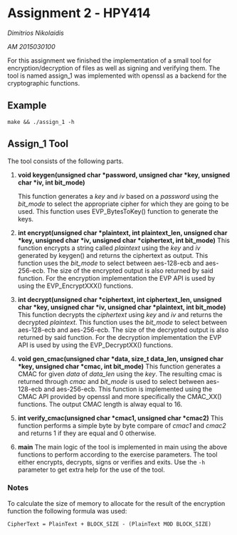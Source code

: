 # Assignment 2 - ΗΡΥ414
_Dimitrios Nikolaidis_

_AM 2015030100_

For this assignment we finished the implementation of a small tool for encryption/decryption of files as well as signing and verifying them. The tool is named assign_1 was implemented with openssl as a backend for the cryptographic functions.

## Example
```
make && ./assign_1 -h
```

## Assign_1 Tool
The tool consists of the following parts.

1. __void keygen(unsigned char *password, unsigned char *key, unsigned char *iv, int bit_mode)__

    This function generates a *key* and *iv* based on a *password* using the *bit_mode* to select the appropriate cipher for which they are going to be used. This function uses EVP_BytesToKey() function to generate the keys.

2. __int encrypt(unsigned char *plaintext, int plaintext_len, unsigned char *key, unsigned char *iv, unsigned char *ciphertext, int bit_mode)__
   This function encrypts a string called *plaintext* using the *key* and *iv* generated by keygen() and returns the ciphertext as output. This function uses the *bit_mode* to select between aes-128-ecb and aes-256-ecb. The size of the encrypted output is also returned by said function. For the encryption implementation the EVP API is used by using the EVP_EncryptXXX() functions.

3. __int decrypt(unsigned char *ciphertext, int ciphertext_len, unsigned char *key, unsigned char *iv, unsigned char *plaintext, int bit_mode)__
   This function decrypts the *ciphertext* using *key* and *iv* and returns the decrypted *plaintext*. This function uses the *bit_mode* to select between aes-128-ecb and aes-256-ecb. The size of the decrypted output is also returned by said function. For the decryption implementation the EVP API is used by using the EVP_DecryptXX() functions.

4. __void gen_cmac(unsigned char *data, size_t data_len, unsigned char *key, unsigned char *cmac, int bit_mode)__
    This function generates a CMAC for given *data* of *data_len* using the *key*. The resulting cmac is returned through *cmac* and *bit_mode* is used to select between aes-128-ecb and aes-256-ecb. This function is implemented using the CMAC API provided by openssl and more specifically the CMAC_XX() functions. The output CMAC length is alway equal to 16.

5. __int verify_cmac(unsigned char *cmac1, unsigned char *cmac2)__
    This function performs a simple byte by byte compare of *cmac1* and *cmac2* and returns 1 if they are equal and 0 otherwise.

6. __main__
    The main logic of the tool is implemented in main using the above functions to perform according to the exercise parameters. The tool either encrypts, decrypts, signs or verifies and exits. Use the `-h` parameter to get extra help for the use of the tool.

### Notes
To calculate the size of memory to allocate for the result of the encryption function the following formula was used: 
```
CipherText = PlainText + BLOCK_SIZE - (PlainText MOD BLOCK_SIZE)
```
